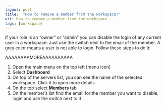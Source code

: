 ```yaml
---
layout: post
title:  "How to remove a member from the workspace?"
uri: how-to-remove-a-member-from-the-workspace
tags: [workspace]
---
```


If your role is an “owner” or “admin” you can disable the login of any current user in a workspace. Just use the switch next to the email of the member. A grey color means a user is not able to login. Follow these steps to do it:

AAAAAAAAMOREAAAAAAAAAA

1.  Open the main menu on the top left \[menu icon\]
2.  Select **Dashboard**
3.  On top of the servers list, you can see the name of the selected workspace. Click it to open more details
4.  On the top select **Members** tab
5.  On the member’s list find the email for the member you want to disable; login and use the switch next to it